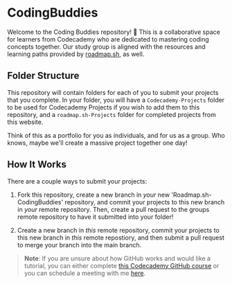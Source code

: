 # CodingBuddies

Welcome to the Coding Buddies repository! 🎉 This is a collaborative space for learners from Codecademy who are dedicated to mastering coding concepts together. Our study group is aligned with the resources and learning paths provided by [roadmap.sh](https://roadmap.sh), as well.

## Folder Structure

This repository will contain folders for each of you to submit your projects that you complete. In your folder, you will have a `Codecademy-Projects` folder to be used for Codecademy Projects if you wish to add them to this repository, and a `roadmap.sh-Projects` folder for completed projects from this website.

Think of this as a portfolio for you as individuals, and for us as a group. Who knows, maybe we'll create a massive project together one day!

## How It Works

There are a couple ways to submit your projects:

1. Fork this repository, create a new branch in _your_ new 'Roadmap.sh-CodingBuddies' repository, and commit your projects to this new branch in _your_ remote repository. Then, create a pull request to the groups remote repository to have it submitted into your folder!

2. Create a new branch in _this_ remote repository, commit your projects to this new branch in _this_ remote repostiory, and then submit a pull request to merge your branch into the main branch.

> **Note**: If you are unsure about how GitHub works and would like a tutorial, you can either complete [this Codecademy GitHub course](https://www.codecademy.com/enrolled/courses/learn-git) or you can schedule a meeting with me [here](https://calendly.com/danitellini/meetwithdani).
